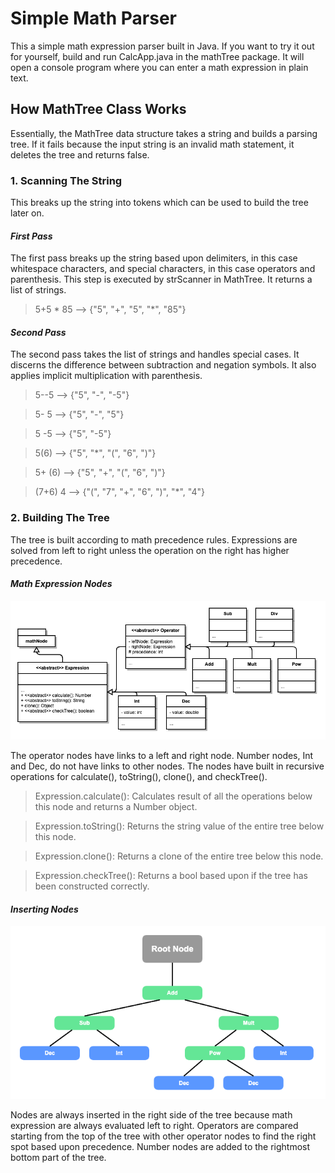 # Simple Math Parser
This a simple math expression parser built in Java. If you want to try it out for yourself, build and run CalcApp.java in the mathTree package. It will open a console program where you can enter a math expression in plain text.

## How MathTree Class Works
Essentially, the MathTree data structure takes a string and builds a parsing tree. If it fails because the input string is an invalid math statement, it deletes the tree and returns false.

### 1. Scanning The String
This breaks up the string into tokens which can be used to build the tree later on.
#### _First Pass_
The first pass breaks up the string based upon delimiters, in this case whitespace characters, and special characters, in this case operators and parenthesis. This step is executed by strScanner in MathTree. It returns a list of strings.
>5+5 * 85 --> {"5", "+", "5", "*", "85"}
#### _Second Pass_
The second pass takes the list of strings and handles special cases. It discerns the difference between subtraction and negation symbols. It also applies implicit multiplication with parenthesis.
>5--5 --> {"5", "-", "-5"}

>5- 5 --> {"5", "-", "5"}

>5 -5 --> {"5", "-5"}

>5(6) --> {"5", "*", "(", "6", ")"}

>5+ (6) --> {"5", "+", "(", "6", ")"}

>(7+6) 4 --> {"(", "7", "+", "6", ")", "*", "4"}
### 2. Building The Tree
The tree is built according to math precedence rules. Expressions are solved from left to right unless the operation on the right has higher precedence.
#### _Math Expression Nodes_
![Math Nodes UML](Diagrams/MathNodesUml.png)

The operator nodes have links to a left and right node. Number nodes, Int and Dec, do not have links to other nodes. The nodes have built in recursive operations for calculate(), toString(), clone(), and checkTree().
>Expression.calculate(): Calculates result of all the operations below this node and returns a Number object.

>Expression.toString(): Returns the string value of the entire tree below this node.

>Expression.clone(): Returns a clone of the entire tree below this node.

>Expression.checkTree(): Returns a bool based upon if the tree has been constructed correctly.

#### _Inserting Nodes_
![Math Tree Diagram](Diagrams/treediagram.png)

Nodes are always inserted in the right side of the tree because math expression are always evaluated left to right. Operators are compared starting from the top of the tree with other operator nodes to find the right spot based upon precedence. Number nodes are added to the rightmost bottom part of the tree.
